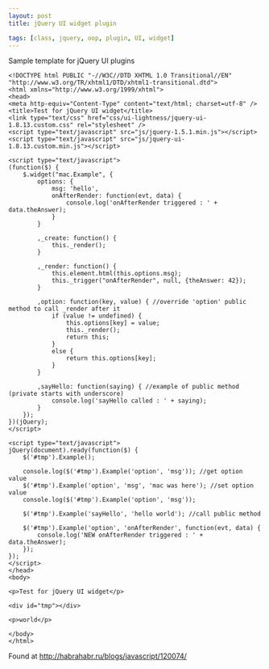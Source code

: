 ```yaml
---
layout: post
title: jQuery UI widget plugin

tags: [class, jquery, oop, plugin, UI, widget]
---
```


Sample template for jQuery UI plugins

    <!DOCTYPE html PUBLIC "-//W3C//DTD XHTML 1.0 Transitional//EN" "http://www.w3.org/TR/xhtml1/DTD/xhtml1-transitional.dtd">
    <html xmlns="http://www.w3.org/1999/xhtml">
    <head>
    <meta http-equiv="Content-Type" content="text/html; charset=utf-8" />
    <title>Test for jQuery UI widget</title>
    <link type="text/css" href="css/ui-lightness/jquery-ui-1.8.13.custom.css" rel="stylesheet" />
    <script type="text/javascript" src="js/jquery-1.5.1.min.js"></script>
    <script type="text/javascript" src="js/jquery-ui-1.8.13.custom.min.js"></script>

    <script type="text/javascript">
    (function($) {
        $.widget("mac.Example", {
            options: {
                msg: 'hello',
                onAfterRender: function(evt, data) {
                    console.log('onAfterRender triggered : ' + data.theAnswer);
                }
            }

            ,_create: function() {
                this._render();
            }

            ,_render: function() {
                this.element.html(this.options.msg);
                this._trigger("onAfterRender", null, {theAnswer: 42});
            }

            ,option: function(key, value) { //override 'option' public method to call _render after it
                if (value != undefined) {
                    this.options[key] = value;
                    this._render();
                    return this;
                }
                else {
                    return this.options[key];
                }
            }

            ,sayHello: function(saying) { //example of public method (private starts with underscore)
                console.log('sayHello called : ' + saying);
            }
        });
    })(jQuery);
    </script>

    <script type="text/javascript">
    jQuery(document).ready(function($) {
        $('#tmp').Example();

        console.log($('#tmp').Example('option', 'msg')); //get option value
        $('#tmp').Example('option', 'msg', 'mac was here'); //set option value
        console.log($('#tmp').Example('option', 'msg'));

        $('#tmp').Example('sayHello', 'hello world'); //call public method

        $('#tmp').Example('option', 'onAfterRender', function(evt, data) {
            console.log('NEW onAfterRender triggered : ' + data.theAnswer);
        });
    });
    </script>
    </head>
    <body>

    <p>Test for jQuery UI widget</p>

    <div id="tmp"></div>

    <p>world</p>

    </body>
    </html>

Found at http://habrahabr.ru/blogs/javascript/120074/
